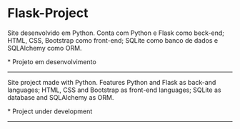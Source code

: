 # Flask-Project

Site desenvolvido em Python. Conta com Python e Flask como beck-end; HTML, CSS, Bootstrap como front-end; SQLite como banco de dados e SQLAlchemy como ORM. 

\* Projeto em desenvolvimento

<hr>

Site project made with Python. Features Python and Flask as back-and languages; HTML, CSS and Bootstrap as front-end languages; SQLite as database and SQLAlchemy as ORM.

\* Project under development

<hr>
<br